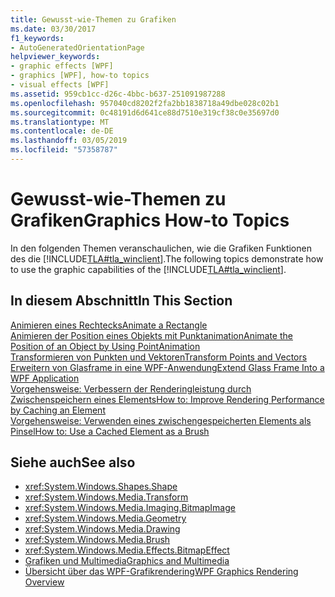 ```yaml
---
title: Gewusst-wie-Themen zu Grafiken
ms.date: 03/30/2017
f1_keywords:
- AutoGeneratedOrientationPage
helpviewer_keywords:
- graphic effects [WPF]
- graphics [WPF], how-to topics
- visual effects [WPF]
ms.assetid: 959cb1cc-d26c-4bbc-b637-251091987288
ms.openlocfilehash: 957040cd8202f2fa2bb1838718a49dbe028c02b1
ms.sourcegitcommit: 0c48191d6d641ce88d7510e319cf38c0e35697d0
ms.translationtype: MT
ms.contentlocale: de-DE
ms.lasthandoff: 03/05/2019
ms.locfileid: "57358787"
---
```

# <a name="graphics-how-to-topics"></a><span data-ttu-id="26c70-102">Gewusst-wie-Themen zu Grafiken</span><span class="sxs-lookup"><span data-stu-id="26c70-102">Graphics How-to Topics</span></span>
<span data-ttu-id="26c70-103">In den folgenden Themen veranschaulichen, wie die Grafiken Funktionen des die [!INCLUDE[TLA#tla_winclient](../../../../includes/tlasharptla-winclient-md.md)].</span><span class="sxs-lookup"><span data-stu-id="26c70-103">The following topics demonstrate how to use the graphic capabilities of the [!INCLUDE[TLA#tla_winclient](../../../../includes/tlasharptla-winclient-md.md)].</span></span>  
  
## <a name="in-this-section"></a><span data-ttu-id="26c70-104">In diesem Abschnitt</span><span class="sxs-lookup"><span data-stu-id="26c70-104">In This Section</span></span>  
 [<span data-ttu-id="26c70-105">Animieren eines Rechtecks</span><span class="sxs-lookup"><span data-stu-id="26c70-105">Animate a Rectangle</span></span>](how-to-animate-a-rectangle.md)  
 [<span data-ttu-id="26c70-106">Animieren der Position eines Objekts mit Punktanimation</span><span class="sxs-lookup"><span data-stu-id="26c70-106">Animate the Position of an Object by Using PointAnimation</span></span>](how-to-animate-the-position-of-an-object-by-using-pointanimation.md)  
 [<span data-ttu-id="26c70-107">Transformieren von Punkten und Vektoren</span><span class="sxs-lookup"><span data-stu-id="26c70-107">Transform Points and Vectors</span></span>](how-to-transform-points-and-vectors.md)  
 [<span data-ttu-id="26c70-108">Erweitern von Glasframe in eine WPF-Anwendung</span><span class="sxs-lookup"><span data-stu-id="26c70-108">Extend Glass Frame Into a WPF Application</span></span>](extend-glass-frame-into-a-wpf-application.md)  
 [<span data-ttu-id="26c70-109">Vorgehensweise: Verbessern der Renderingleistung durch Zwischenspeichern eines Elements</span><span class="sxs-lookup"><span data-stu-id="26c70-109">How to: Improve Rendering Performance by Caching an Element</span></span>](how-to-improve-rendering-performance-by-caching-an-element.md)  
 [<span data-ttu-id="26c70-110">Vorgehensweise: Verwenden eines zwischengespeicherten Elements als Pinsel</span><span class="sxs-lookup"><span data-stu-id="26c70-110">How to: Use a Cached Element as a Brush</span></span>](how-to-use-a-cached-element-as-a-brush.md)  
  
## <a name="see-also"></a><span data-ttu-id="26c70-111">Siehe auch</span><span class="sxs-lookup"><span data-stu-id="26c70-111">See also</span></span>
- <xref:System.Windows.Shapes.Shape>
- <xref:System.Windows.Media.Transform>
- <xref:System.Windows.Media.Imaging.BitmapImage>
- <xref:System.Windows.Media.Geometry>
- <xref:System.Windows.Media.Drawing>
- <xref:System.Windows.Media.Brush>
- <xref:System.Windows.Media.Effects.BitmapEffect>
- [<span data-ttu-id="26c70-112">Grafiken und Multimedia</span><span class="sxs-lookup"><span data-stu-id="26c70-112">Graphics and Multimedia</span></span>](index.md)
- [<span data-ttu-id="26c70-113">Übersicht über das WPF-Grafikrendering</span><span class="sxs-lookup"><span data-stu-id="26c70-113">WPF Graphics Rendering Overview</span></span>](wpf-graphics-rendering-overview.md)
